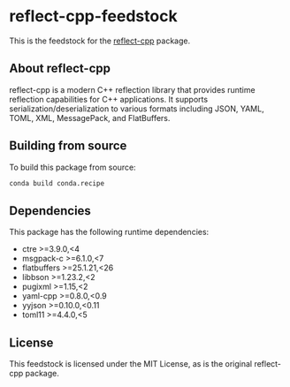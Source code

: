# reflect-cpp-feedstock

This is the feedstock for the [reflect-cpp](https://github.com/getml/reflect-cpp) package.

## About reflect-cpp

reflect-cpp is a modern C++ reflection library that provides runtime reflection capabilities for C++ applications. It supports serialization/deserialization to various formats including JSON, YAML, TOML, XML, MessagePack, and FlatBuffers.

## Building from source

To build this package from source:

```bash
conda build conda.recipe
```

## Dependencies

This package has the following runtime dependencies:
- ctre >=3.9.0,<4
- msgpack-c >=6.1.0,<7
- flatbuffers >=25.1.21,<26
- libbson >=1.23.2,<2
- pugixml >=1.15,<2
- yaml-cpp >=0.8.0,<0.9
- yyjson >=0.10.0,<0.11
- toml11 >=4.4.0,<5

## License

This feedstock is licensed under the MIT License, as is the original reflect-cpp package.
